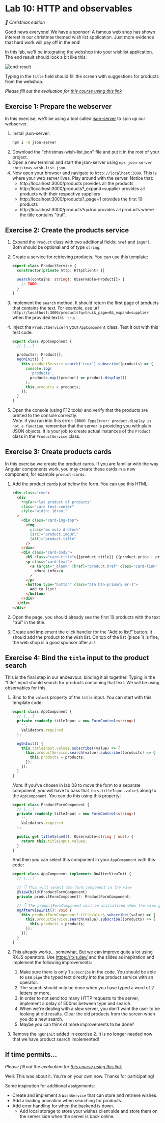 # Lab 10: HTTP and observables

_🎄 Christmas edition_

Good news everyone! We have a sponsor! A famous web shop has shown interest in our christmas themed wish list application. Just more evidence that hard work will pay off in the end!

In this lab, we'll be integrating the webshop into your wishlist application. The end result should look a bit like this:

![end-result](./img/lab10.gif)

Typing in the `title` field should fill the screen with suggestions for products from the webshop.

_Please fill out the evaluation for [this course using this link](https://www.metricsthatmatter.com/student/evaluation.asp?k=1070&i=36347)_

## Exercise 1: Prepare the webserver

In this exercise, we'll be using a tool called [json-server](https://www.npmjs.com/package/json-server) to spin up our webserver.

1. Install json-server:
   ```bash
   npm i -D json-server
   ```
1. Download the "christmas-wish-list.json" file and put it in the root of your project.
1. Open a new terminal and start the json-server using `npx json-server christmas-wish-list.json`.
1. Now open your browser and navigate to `http://localhost:3000`. This is where your web server lives. Play around with the server. Notice that:
   - http://localhost:3000/products provides all the products
   - http://localhost:3000/products?\_expand=supplier provides all products with their respective suppliers
   - http://localhost:3000/products?\_page=1 provides the first 10 products
   - http://localhost:3000/products?q=trui provides all products where the title contains "trui".

## Exercise 2: Create the products service

1. Expand the `Product` class with two additional fields: `href` and `imgUrl`. Both should be optional and of type `string`.
1. Create a service for retrieving products. You can use this template:

   ```ts
   export class ProductService {
     constructor(private http: HttpClient) {}

     search(contains: string): Observable<Product[]> {
       // TODO
     }
   }
   ```

1. Implement the `search` method. It should return the first page of products that contains the text. For example, use url `http://localhost:3000/products?q=trui&_page=0&_expand=supplier` when the provided text is `'trui'`.
1. Inject the `ProductService` in your `AppComponent` class. Test it out with this test code:

   ```ts
   export class AppComponent {
     // [...]

     products?: Product[];
     ngOnInit() {
       this.productService.search('trui').subscribe((products) => {
         console.log(
           'products',
           products.map((product) => product.display())
         );
         this.products = products;
       });
     }
   }
   ```

1. Open the console (using F12 tools) and verify that the products are printed to the console correctly.\
   _Note:_ if you run into this error: `ERROR TypeError: product.display is not a function`, remember that the server is providing you with plain JSON objects. It is your job to create actual instances of the `Product` class in the `ProductService` class.

## Exercise 3: Create products cards

In this exercise we create the product cards. If you are familiar with the way Angular components work, you may create these cards in a new component, for example `product-cards`.

1. Add the product cards just below the form. You can use this HTML:

   ```html
   <div class="row">
     <div
       *ngFor="let product of products"
       class="card text-center"
       style="width: 18rem;"
     >
       <div class="card-img-top">
         <img
           class="mx-auto d-block"
           [src]="product.imgUrl"
           [alt]="product.title"
         />
       </div>
       <div class="card-body">
         <h5 class="card-title">{{product.title}} {{product.price | price}}</h5>
         <p class="card-text">
           <a target="_blank" [href]="product.href" class="card-link"
             >More info</a
           >
         </p>
         <button type="button" class="btn btn-primary mr-1">
           Add to list!
         </button>
       </div>
     </div>
   </div>
   ```

1. Open the page, you should already see the first 10 products with the text "trui" in the title.
1. Create and implement the click handler for the "Add to list!" button. It should add the product to the wish list. On top of the list (place 1) is fine, the web shop is a good sponsor after all!

## Exercise 4: Bind the `title` input to the product search

This is the final step in our endeavour: binding it all together. Typing in the "title" input should search for products containing that text. We will be using observables for this.

1. Bind to the `value$` property of the `title` input. You can start with this template code:

   ```ts
   export class AppComponent {
     // [...]
     private readonly titleInput = new FormControl<string>(
       '',
       Validators.required
     );

     ngOnInit() {
       this.titleInput.value$.subscribe((value) => {
         this.productService.search(value).subscribe((products) => {
           this.products = products;
         });
       });
     }
   }
   ```

   _Note:_ If you've chosen in lab 08 to move the form to a separate component, you will have to pass that `this.titleInput.value$` along to the `AppComponent`. You can do this using this property:

   ```ts
   export class ProductFormComponent {
     // [...]
     private readonly titleInput = new FormControl<string>(
       '',
       Validators.required
     );

     public get titleValue$(): Observable<string | null> {
       return this.titleInput.value$;
     }
   }
   ```

   And then you can select this component in your `AppComponent` with this code:

   ```ts
   export class AppComponent implements OnAfterViewInit {
     // [...]

     // 👇 This will select the form component in the view
     @ViewChild(ProductFormComponent)
     private productFormComponent?: ProductFormComponent;

     // 👇 The productFormComponent will be initialized when the view gets initialized. So we implement the `ngAfterViewInit` lifecycle event.
     ngAfterViewInit(): void {
       this.productFormComponent!.titleValue$.subscribe((value) => {
         this.productService.search(value).subscribe((products) => {
           this.products = products;
         });
       });
     }
   }
   ```

1. This already works... somewhat. But we can improve quite a lot using RXJS operators. Use https://rxjs.dev/ and the slides as inspiration and implement the following improvements:
   1. Make sure there is only 1 `subscribe` in the code. You should be able to use `pipe` the typed text directly into the product service with an operator.
   1. The search should only be done when you have typed a word of 2 letters or more.
   1. In order to not send too many HTTP requests to the server, implement a delay of 500ms between type and search.
   1. When we're dealing with a slow server, you don't want the user to be looking at old results. Clear the old products from the screen when you do a new search.
   1. Maybe you can think of more improvements to be done?
1. Remove the `ngOnInit` added in exercise 2. It is no longer needed now that we have product search implemented!

## If time permits...

_Please fill out the evaluation for [this course using this link](https://www.metricsthatmatter.com/student/evaluation.asp?k=1070&i=36347)_

Well. This was about it. You're on your own now. Thanks for participating!

Some inspiration for additional assignments:

- Create and implement a `WishService` that can store and retrieve wishes.
- Add a loading animation when searching for products.
- Add error handling for when the backend is down.
  - Add local storage to store your wishes client side and store them on the server side when the server is back online.
